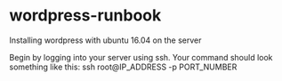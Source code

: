 # wordpress-runbook
Installing wordpress with ubuntu 16.04 on the server

Begin by logging into your server using ssh.
Your command should look something like this:
ssh root@IP_ADDRESS -p PORT_NUMBER

